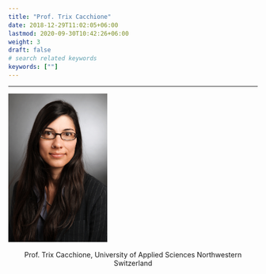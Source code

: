 ```yaml
---
title: "Prof. Trix Cacchione"
date: 2018-12-29T11:02:05+06:00
lastmod: 2020-09-30T10:42:26+06:00
weight: 3
draft: false
# search related keywords
keywords: [""]
---
```


---
<img src="img_TrCa.jpg" 
	title="Prof. Trix Cacchione" width="200" />
	
<div align="center">
	Prof. Trix Cacchione, University of Applied Sciences Northwestern Switzerland
</div>





